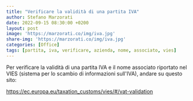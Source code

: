 ```yaml
---
title: "Verificare la validità di una partita IVA"
author: Stefano Marzorati
date: 2022-09-15 08:30:00 +0200
layout: post
image: 'https://marzorati.co/img/iva.jpg'
share-img: 'https://marzorati.co/img/iva.jpg'
categories: [Office]
tags: [partita, iva, verificare, azienda, nome, associato, vies]
---
```

Per verificare la validità di una partita IVA e il nome associato riportato nel VIES (sistema per lo scambio di informazioni sull'IVA), andare su questo sito:   

<a href="https://ec.europa.eu/taxation_customs/vies/#/vat-validation" target="_blank">https://ec.europa.eu/taxation_customs/vies/#/vat-validation</a>